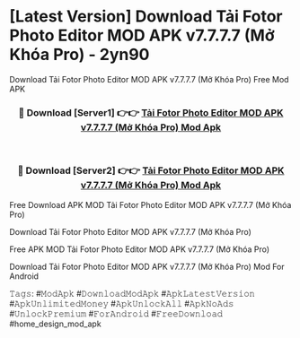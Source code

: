 # [Latest Version] Download Tải Fotor Photo Editor MOD APK v7.7.7.7 (Mở Khóa Pro) - 2yn90

Download Tải Fotor Photo Editor MOD APK v7.7.7.7 (Mở Khóa Pro) Free Mod APK

<div align="center">
<h3>🔴 Download [Server1] 👉👉 <a href="https://apk-comot.site?title=Tải_Fotor_Photo_Editor_MOD_APK_v7.7.7.7_(Mở_Khóa_Pro)">Tải Fotor Photo Editor MOD APK v7.7.7.7 (Mở Khóa Pro) Mod Apk</a></h3><br>

<h3>🔴 Download [Server2] 👉👉 <a href="https://apk-comot.site?title=Tải_Fotor_Photo_Editor_MOD_APK_v7.7.7.7_(Mở_Khóa_Pro)">Tải Fotor Photo Editor MOD APK v7.7.7.7 (Mở Khóa Pro) Mod Apk</a></h3>
</div>


Free Download APK MOD Tải Fotor Photo Editor MOD APK v7.7.7.7 (Mở Khóa Pro)

Download Tải Fotor Photo Editor MOD APK v7.7.7.7 (Mở Khóa Pro) 

Free APK MOD Tải Fotor Photo Editor MOD APK v7.7.7.7 (Mở Khóa Pro) 

Download Tải Fotor Photo Editor MOD APK v7.7.7.7 (Mở Khóa Pro) Mod For Android

𝚃𝚊𝚐𝚜: #𝙼𝚘𝚍𝙰𝚙𝚔 #𝙳𝚘𝚠𝚗𝚕𝚘𝚊𝚍𝙼𝚘𝚍𝙰𝚙𝚔 #𝙰𝚙𝚔𝙻𝚊𝚝𝚎𝚜𝚝𝚅𝚎𝚛𝚜𝚒𝚘𝚗 #𝙰𝚙𝚔𝚄𝚗𝚕𝚒𝚖𝚒𝚝𝚎𝚍𝙼𝚘𝚗𝚎𝚢 #𝙰𝚙𝚔𝚄𝚗𝚕𝚘𝚌𝚔𝙰𝚕𝚕 #𝙰𝚙𝚔𝙽𝚘𝙰𝚍𝚜 #𝚄𝚗𝚕𝚘𝚌𝚔𝙿𝚛𝚎𝚖𝚒𝚞𝚖 #𝙵𝚘𝚛𝙰𝚗𝚍𝚛𝚘𝚒𝚍 #𝙵𝚛𝚎𝚎𝙳𝚘𝚠𝚗𝚕𝚘𝚊𝚍 #home_design_mod_apk